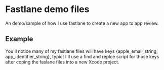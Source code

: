 # Fastlane demo files

An demo/sample of how I use fastlane to create a new app to app review.

## Example 

You'll notice many of my fastlane files will have keys {apple_email_string, app_identifier_string}, typict I'll use a find and replce script for those keys after coping the faslane files into a new Xcode project.
